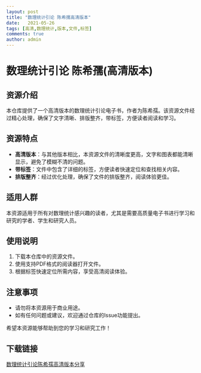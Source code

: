 ```yaml
---
layout: post
title: "数理统计引论 陈希孺高清版本"
date:   2021-05-26
tags: [高清,数理统计,版本,文件,标签]
comments: true
author: admin
---
```

# 数理统计引论 陈希孺(高清版本)

## 资源介绍

本仓库提供了一个高清版本的数理统计引论电子书，作者为陈希孺。该资源文件经过精心处理，确保了文字清晰、排版整齐，带标签，方便读者阅读和学习。

## 资源特点

- **高清版本**：与其他版本相比，本资源文件的清晰度更高，文字和图表都能清晰显示，避免了模糊不清的问题。
- **带标签**：文件中包含了详细的标签，方便读者快速定位和查找相关内容。
- **排版整齐**：经过优化处理，确保了文件的排版整齐，阅读体验更佳。

## 适用人群

本资源适用于所有对数理统计感兴趣的读者，尤其是需要高质量电子书进行学习和研究的学者、学生和研究人员。

## 使用说明

1. 下载本仓库中的资源文件。
2. 使用支持PDF格式的阅读器打开文件。
3. 根据标签快速定位所需内容，享受高清阅读体验。

## 注意事项

- 请勿将本资源用于商业用途。
- 如有任何问题或建议，欢迎通过仓库的Issue功能提出。

希望本资源能够帮助到您的学习和研究工作！

## 下载链接

[数理统计引论陈希孺高清版本分享](https://pan.quark.cn/s/f7e8b912d31e)